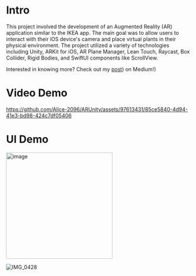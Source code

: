 # Intro 
This project involved the development of an Augmented Reality (AR) application similar to the IKEA app. The main goal was to allow users to interact with their iOS device's camera and place virtual plants in their physical environment. The project utilized a variety of technologies including Unity, ARKit for iOS, AR Plane Manager, Lean Touch, Raycast, Box Collider, Rigid Bodies, and SwiftUI components like ScrollView. 

Interested in knowing more? Check out my [post](https://medium.com/@xj2096/florascapes-an-ar-plant-decor-app-e92f3d1a42ae)) on Medium!)

# Video Demo

https://github.com/Alice-2096/ARUnity/assets/97613431/85ce5840-4d94-41e3-bd98-424c7df05406

# UI Demo
<img width="289" alt="image" src="https://github.com/Alice-2096/ARUnity/assets/97613431/6558b804-0313-42e0-96f7-ae4803a3ebc0">

![IMG_0428](https://github.com/Alice-2096/ARUnity/assets/97613431/6a87f7ce-bc35-4fa9-afbe-4dda3a77c488)


